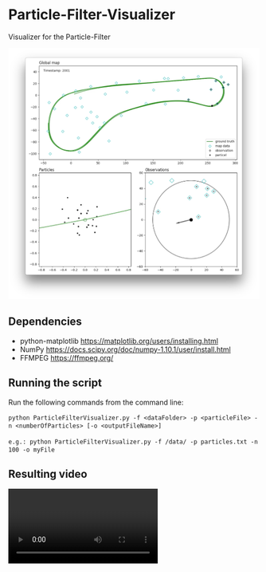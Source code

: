 # Particle-Filter-Visualizer
Visualizer for the Particle-Filter

![screenshot](Screenshot.png)

## Dependencies
* python-matplotlib https://matplotlib.org/users/installing.html
* NumPy https://docs.scipy.org/doc/numpy-1.10.1/user/install.html
* FFMPEG https://ffmpeg.org/

## Running the script
Run the following commands from the command line:
```
python ParticleFilterVisualizer.py -f <dataFolder> -p <particleFile> -n <numberOfParticles> [-o <outputFileName>]

e.g.: python ParticleFilterVisualizer.py -f /data/ -p particles.txt -n 100 -o myFile
```

## Resulting video
![video](animation.mp4)